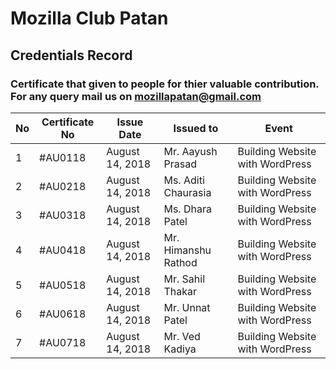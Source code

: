 # Mozilla Club Patan

## Credentials Record

### Certificate that given to people for thier valuable contribution. For any query mail us on [mozillapatan@gmail.com](mailto:mozillapatan@gmail.com)

| __No__| __Certificate No__ | __Issue Date__ | __Issued to__ | __Event__ |
|----------|----------|----------|----------|----------|
|1| #AU0118 | August 14, 2018 | Mr. Aayush Prasad | Building Website with WordPress |
|2| #AU0218 | August 14, 2018 | Ms. Aditi Chaurasia | Building Website with WordPress |
|3| #AU0318 | August 14, 2018 | Ms. Dhara Patel | Building Website with WordPress |
|4| #AU0418 | August 14, 2018 | Mr. Himanshu Rathod | Building Website with WordPress |
|5| #AU0518 | August 14, 2018 | Mr. Sahil Thakar | Building Website with WordPress |
|6| #AU0618 | August 14, 2018 | Mr. Unnat Patel | Building Website with WordPress |
|7| #AU0718 | August 14, 2018 | Mr. Ved Kadiya | Building Website with WordPress |

